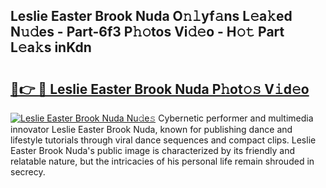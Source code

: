 ## Leslie Easter Brook Nuda O𝚗𝚕yf𝚊ns L𝚎a𝚔ed N𝚞𝚍es - Part-6f3 P𝚑𝚘tos Vi𝚍𝚎o - H𝚘𝚝 Part L𝚎a𝚔s inKdn

# <h2><a href="http://kf76gl.oniu.top/?m=Leslie+Easter+Brook+Nuda">🔗👉 🔴 Leslie Easter Brook Nuda P𝚑ot𝚘𝚜 V𝚒d𝚎o</a></h2>

[![Leslie Easter Brook Nuda Nu𝚍e𝚜](https://i.imgur.com/0qMVB7G.gif)](http://kf76gl.oniu.top/?m=Leslie+Easter+Brook+Nuda)
Cybernetic performer and multimedia innovator Leslie Easter Brook Nuda, known for publishing dance and lifestyle tutorials through viral dance sequences and compact clips. Leslie Easter Brook Nuda's public image is characterized by its friendly and relatable nature, but the intricacies of his personal life remain shrouded in secrecy.  
